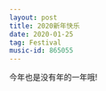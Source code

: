 ```yaml
---
layout: post
title: 2020新年快乐
date: 2020-01-25
tag: Festival
music-id: 865055
---
```



今年也是没有年的一年哦!
